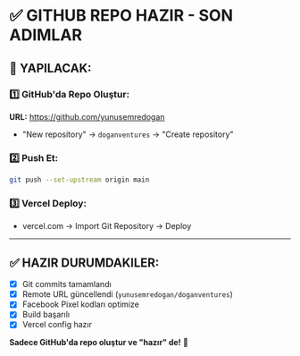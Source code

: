 # ✅ GITHUB REPO HAZIR - SON ADIMLAR

## 🎯 YAPILACAK:

### 1️⃣ GitHub'da Repo Oluştur:

**URL:** https://github.com/yunusemredogan

- "New repository" → `doganventures` → "Create repository"

### 2️⃣ Push Et:

```bash
git push --set-upstream origin main
```

### 3️⃣ Vercel Deploy:

- vercel.com → Import Git Repository → Deploy

---

## ✅ HAZIR DURUMDAKILER:

- [x] Git commits tamamlandı
- [x] Remote URL güncellendi (`yunusemredogan/doganventures`)
- [x] Facebook Pixel kodları optimize
- [x] Build başarılı
- [x] Vercel config hazır

**Sadece GitHub'da repo oluştur ve "hazır" de!** 🚀
